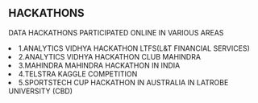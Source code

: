 ## HACKATHONS
DATA HACKATHONS PARTICIPATED ONLINE IN VARIOUS AREAS
<li>1.ANALYTICS VIDHYA HACKATHON LTFS(L&T FINANCIAL SERVICES)</li>
<li>2.ANALYTICS VIDHYA HACKATHON CLUB MAHINDRA</li>
<li>3.MAHINDRA MAHINDRA HACKATHON IN INDIA</li>
<li>4.TELSTRA KAGGLE COMPETITION</li>
<li>5.SPORTSTECH CUP HACKATHON IN AUSTRALIA IN LATROBE UNIVERSITY (CBD)</li>
